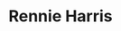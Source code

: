 ---
pid: fs158
title: Rennie Harris
location_transcription: Broad+Lombard
coordinates: "[-75.165254484151, 39.944620938381]"
zipcode: NJ08021
gen_neighborhood: 
neighborhood: 
outside_phl: Clementon NJ
age: '35'
age_range: 30-39
instagram: 
image_file_name: fs_158.jpg
proposal_transcription: |-
  -one of first founders to brig hip hop dance to mainstream America
  -founder of Rennie Harris Pure movement
topic: Music
topic_summary: '0'
type: Other No Form
keywords_other: 
credit: Heather McGinnis
image_labels: 
twitter: 
facebook: 
permalink: "/monuments/fs158/"
layout: item-page
---